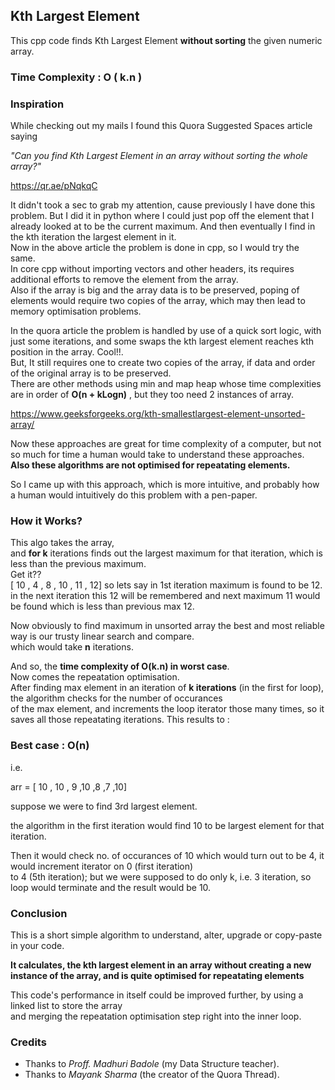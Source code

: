 ## Kth Largest Element

This cpp code finds Kth Largest Element **without sorting** the given numeric array.

### Time Complexity :  O ( k.n )

### Inspiration

While checking out my mails I found this Quora Suggested Spaces article saying

*"Can you find Kth Largest Element in an array without sorting the whole array?"*

https://qr.ae/pNqkqC

It didn't took a sec to grab my attention, cause previously I have done this problem. But I did it in python where I could just pop off the element
that I already looked at to be the current maximum. And then eventually I find in the kth iteration the largest element in it.\
Now in the above article the problem is  done in cpp, so I would try the same.\
In core cpp without importing vectors and other headers, its requires additional efforts to remove the element from the array.\
Also if the array is big and the array data is to be preserved, poping of elements would require two copies of the array, which may then lead
to memory optimisation problems.

In the quora article the problem is handled by use of a quick sort logic, with just some iterations, and some swaps the kth largest element reaches kth position 
in the array. Cool!!.\
But, It still requires one to create two copies of the array, if data and order of the original array is to be preserved. \
There are other methods using min and map heap whose time complexities are in order of **O(n + kLogn)** , but they too need 2 instances of array.

https://www.geeksforgeeks.org/kth-smallestlargest-element-unsorted-array/

Now these approaches are great for time complexity of a computer, but not so much for time a human would take to understand these approaches.
**Also these algorithms are not optimised for repeatating elements.**

So I came up with this approach, which is more intuitive, and probably how a human would intuitively do this problem with a pen-paper.


### How it Works?

This algo takes the array,\
and **for k** iterations finds out the largest maximum for that iteration, which is less than the previous maximum.\
Get it??\
[ 10 , 4 , 8 , 10 , 11 , 12]
so lets say in 1st iteration maximum is found to be 12.\
in the next iteration this 12 will be remembered and next maximum 11 would be found which is less than previous max 12.

Now obviously to find maximum in unsorted array the best and most reliable way is our trusty linear search and compare.\
which would take **n** iterations.

And so, the **time complexity of O(k.n) in worst case**. \
Now comes the repeatation optimisation.\
After finding max element in an iteration of **k iterations** (in the first for loop), the algorithm checks for the number of occurances\
of the max element, and increments the loop iterator those many times, so it saves all those repeatating iterations.
This results to :

### Best case : O(n)

i.e.

arr = [ 10 , 10 , 9 ,10 ,8 ,7 ,10]

suppose we were to find 3rd largest element.

the algorithm in the first iteration would find 10 to be largest element for that iteration.

Then it would check no. of occurances of 10 which would turn out to be 4, it would increment iterator on 0 (first iteration)\
to 4 (5th iteration); but we were supposed to do only k, i.e. 3 iteration, so loop would terminate and the result would be 10.


### Conclusion

This is a short simple algorithm to understand, alter, upgrade or copy-paste in your code.

**It calculates, the kth largest element in an array without creating a new instance of the array, and is quite optimised for repeatating elements**

This code's performance in itself could be improved further, by using a linked list to store the array\
and merging the repeatation optimisation step right into the inner loop.


### Credits

* Thanks to *Proff. Madhuri Badole* (my Data Structure teacher).
* Thanks to *Mayank Sharma* (the creator of the Quora Thread).

